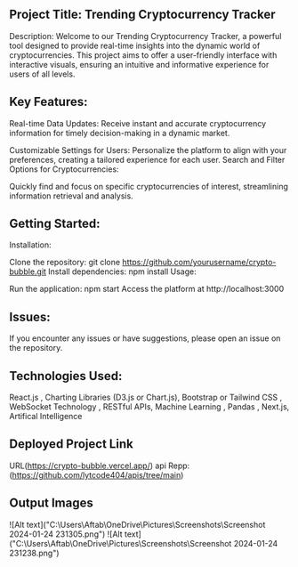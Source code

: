 ## Project Title: Trending Cryptocurrency Tracker

Description:
Welcome to our Trending Cryptocurrency Tracker, a powerful tool designed to provide real-time insights into the dynamic world of cryptocurrencies. This project aims to offer a user-friendly interface with interactive visuals, ensuring an intuitive and informative experience for users of all levels.

## Key Features:

Real-time Data Updates:
Receive instant and accurate cryptocurrency information for timely decision-making in a dynamic market.

Customizable Settings for Users:
Personalize the platform to align with your preferences, creating a tailored experience for each user.
Search and Filter Options for Cryptocurrencies:

Quickly find and focus on specific cryptocurrencies of interest, streamlining information retrieval and analysis.

## Getting Started:

Installation:

Clone the repository: git clone https://github.com/yourusername/crypto-bubble.git
Install dependencies: npm install
Usage:

Run the application: npm start
Access the platform at http://localhost:3000

## Issues:
If you encounter any issues or have suggestions, please open an issue on the repository.

## Technologies Used:
React.js , 
Charting Libraries (D3.js or Chart.js),
Bootstrap or Tailwind CSS ,
WebSocket Technology ,
RESTful APIs,
Machine Learning ,
Pandas ,
Next.js,
Artifical Intelligence 
## Deployed Project Link
URL(https://crypto-bubble.vercel.app/)  api Repp: (https://github.com/lytcode404/apis/tree/main)

## Output Images
![Alt text]("C:\Users\Aftab\OneDrive\Pictures\Screenshots\Screenshot 2024-01-24 231305.png")
![Alt text]("C:\Users\Aftab\OneDrive\Pictures\Screenshots\Screenshot 2024-01-24 231238.png")

